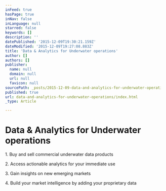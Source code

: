 ```yaml
---
inFeed: true
hasPage: true
inNav: false
inLanguage: null
starred: false
keywords: []
description: ''
datePublished: '2015-12-09T19:30:21.159Z'
dateModified: '2015-12-09T19:27:08.883Z'
title: 'Data & Analytics for Underwater operations'
author: []
authors: []
publisher:
  name: null
  domain: null
  url: null
  favicon: null
sourcePath: _posts/2015-12-09-data-and-analytics-for-underwater-operations.md
published: true
url: data-and-analytics-for-underwater-operations/index.html
_type: Article

---
```

# Data & Analytics for Underwater operations

1\. Buy and sell commercial underwater data products

2\. Access actionable analytics for your immediate use

3\. Gain insights on new emerging markets

4\. Build your market intelligence by adding your proprietary data